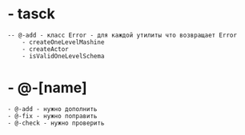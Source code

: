 # - tasck


    -- @-add - класс Error - для каждой утилиты что возвращает Error
        - createOneLevelMashine
        - createActor
        - isValidOneLevelSchema

# - @-[name]

    - @-add - нужно дополнить
    - @-fix - нужно поправить
    - @-check - нужно проверить
